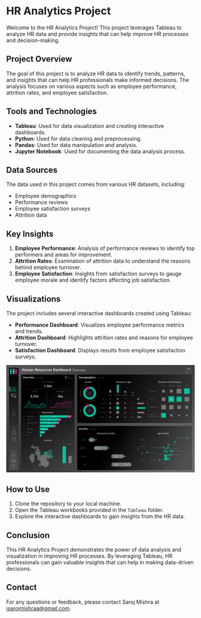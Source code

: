 # HR Analytics Project

Welcome to the HR Analytics Project! This project leverages Tableau to analyze HR data and provide insights that can help improve HR processes and decision-making.

## Project Overview

The goal of this project is to analyze HR data to identify trends, patterns, and insights that can help HR professionals make informed decisions. The analysis focuses on various aspects such as employee performance, attrition rates, and employee satisfaction.

## Tools and Technologies

- **Tableau**: Used for data visualization and creating interactive dashboards.
- **Python**: Used for data cleaning and preprocessing.
- **Pandas**: Used for data manipulation and analysis.
- **Jupyter Notebook**: Used for documenting the data analysis process.

## Data Sources

The data used in this project comes from various HR datasets, including:

- Employee demographics
- Performance reviews
- Employee satisfaction surveys
- Attrition data

## Key Insights

1. **Employee Performance**: Analysis of performance reviews to identify top performers and areas for improvement.
2. **Attrition Rates**: Examination of attrition data to understand the reasons behind employee turnover.
3. **Employee Satisfaction**: Insights from satisfaction surveys to gauge employee morale and identify factors affecting job satisfaction.

## Visualizations

The project includes several interactive dashboards created using Tableau:

- **Performance Dashboard**: Visualizes employee performance metrics and trends.
- **Attrition Dashboard**: Highlights attrition rates and reasons for employee turnover.
- **Satisfaction Dashboard**: Displays results from employee satisfaction surveys.

![Dashboard](https://github.com/sarojmishraa/DataAnalysisProjects/blob/main/HR%20_%20Summary.png)

## How to Use

1. Clone the repository to your local machine.
2. Open the Tableau workbooks provided in the `Tableau` folder.
3. Explore the interactive dashboards to gain insights from the HR data.

## Conclusion

This HR Analytics Project demonstrates the power of data analysis and visualization in improving HR processes. By leveraging Tableau, HR professionals can gain valuable insights that can help in making data-driven decisions.

## Contact

For any questions or feedback, please contact Saroj Mishra at isarojmishraa@gmail.com.

